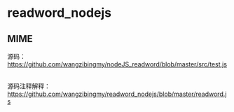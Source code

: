 # readword_nodejs  
## MIME
源码：<https://github.com/wangzibingmy/nodeJS_readword/blob/master/src/test.js>    

源码注释解释：<https://github.com/wangzibingmy/readword_nodejs/blob/master/readword.js>
